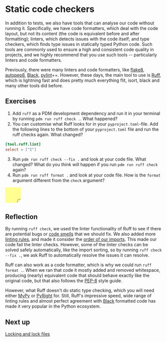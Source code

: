 # Static code checkers

In addition to tests, we also have tools that can analyse our code without running it.
Specifically, we have code formatters, which deal with the code layout, but not its content (the code is equivalent before and after formatting); linters, which detects issues with the code itself; and type checkers, which finds type issues in statically typed Python code.
Such tools are commonly used to ensure a high and consistent code quality in projects, and we highly recommend that you use such tools -- particularly linters and code formatters.

Previously, there were many linters and code formatters, like [flake8](https://flake8.pycqa.org/en/latest/), [autopep8](https://pypi.org/project/autopep8/), [Black](https://github.com/psf/black), [pylint](https://www.pylint.org)++.
However, these days, the main tool to use is [Ruff](https://astral.sh/ruff), which is lightning fast and does pretty much everything flit, isort, black and many other tools did before.

## Exercises

1. Add `ruff` as a PDM development dependency and run it in your terminal by running `pdm run ruff check .`. What happened?
2. You can customise what Ruff looks for in your `pyproject.toml`-file. Add the following lines to the bottom of your `pyproject.toml` file and run the ruff checks again. What changed?
```toml
[tool.ruff.lint]
select = ["I"]
```
3. Run `pdm run ruff check --fix .` and look at your code file. What changed? What do you think will happen if you run `pdm run ruff check` again?
4. Run `pdm run ruff format .` and look at your code file. How is the `format` argument different from the `check` argument?

<img src="../../../assets/post_it_yellow.svg" alt="Illustraiton of a pink post it note" width="50px" />

## Reflection

By running `ruff check`, we used the linter functionality of Ruff to see if there are potential bugs or [code smells](https://en.wikipedia.org/wiki/Code_smell) that we should fix.
We also added more [linting rules](https://docs.astral.sh/ruff/rules/), and made it consider the [order of our imports](https://docs.astral.sh/ruff/rules/#isort-i).
This made our code fail the linter checks.
However, some of the linter checks can be solved safely automatically, like the import sorting, so by running `ruff check --fix .`, we ask Ruff to automatically resolve the issues it can resolve.

Ruff can also work as a code formatter, which is why we could run `ruff format .`.
When we ran that code it mostly added and removed whitespace, producing (nearly) equivalent code that should behave exactly like the original code, but that also follows the [PEP-8](https://peps.python.org/pep-0008/) style guide.

However, what Ruff doesn't do static type checking, which you will need either [MyPy](https://mypy-lang.org) or [PyRight](https://github.com/microsoft/pyright) for.
Still, Ruff's impressive speed, wide range of linting rules and almost perfect agreement with [Black](https://github.com/psf/black) formatted code has made it very popular in the Python ecosystem.

## Next up
[Locking and lock files](./10-lock-files.md)
